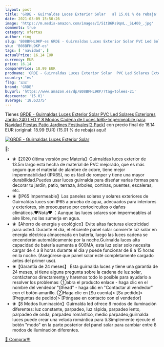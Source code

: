 ```yaml
---
layout: post
title: 'GRDE - Guirnaldas Luces Exterior Solar   al 15.01 % de rebaja'
date: 2021-03-09 15:50:26
image: 'https://m.media-amazon.com/images/I/51tB6Rs9qnL._SL400_.jpg'
comments: true
category: ofertas
author: ring
slug: 'B08BFHL9KP-es GRDE - Guirnaldas Luces Exterior Solar PVC Led Solares...'
sku: 'B08BFHL9KP-es'
tags: [ 'navidad', ]
actualPrice: 16.14 EUR
currency: EUR
price: 16.14
comparePrice: 18.99 EUR
prodname: 'GRDE - Guirnaldas Luces Exterior Solar  PVC Led Solares Exteriores Jardin 240 LED Y 8 Modos Cadena de Luces Ip65-Impermeabile para Navidad  Fiestas  Patio  Jardines  Festivales[2 Pack]'
country: 'es'
flag: '🇪🇸'
brand: 'GRDE'
buyurl: 'https://www.amazon.es/dp/B08BFHL9KP/?tag=tolees-21'
descuento: '15.01'
average: '18.63375'
---
```


Tienes [GRDE - Guirnaldas Luces Exterior Solar  PVC Led Solares Exteriores Jardin 240 LED Y 8 Modos Cadena de Luces Ip65-Impermeabile para Navidad  Fiestas  Patio  Jardines  Festivales[2 Pack]](https://www.amazon.es/dp/B08BFHL9KP/?tag=tolees-21) con precio final de  16.14 EUR (original: 18.99 EUR) (15.01 %  de rebaja) aqui!

[![GRDE - Guirnaldas Luces Exterior Solar  ](https://m.media-amazon.com/images/I/51tB6Rs9qnL._SL400_.jpg)](https://www.amazon.es/dp/B08BFHL9KP/?tag=tolees-21)

🔎:

- ❀【2020 última versión pvc Materia】Guirnaldas luces exterior de 13.5m largo está hecha de material de PVC mejorado, que es más seguro que el material de alambre de cobre, tiene mejor impermeabilidad (IPX65), no es fácil de romper y tiene una mayor durabilidad.Puedes usar luces guirnalda para diseñar varias formas para decorar tu jardín, patio, terraza, árboles, cortinas, puentes, escaleras, etc.
- ❀【IP65 Impermeable】Los paneles solares y solares exteriores de Guirnaldas luces son IP65 a prueba de agua, adecuados para interiores y exteriores, sin preocuparse por cortocircuitos o daños climáticos.♥Nota♥ ：Aunque las luces solares son impermeables al aire libre, no las sumerja en agua.
- ❀【Ahorro de energía y ecológico】Evite altas facturas electricidad para usted. Durante el día, el eficiente panel solar convierte luz solar en energía eléctrica almacenada en batería, luego las luces cadena se encenderán automáticamente por la noche.Guirnalda luces alta capacidad de batería aumenta a 600MA, esta luz solar solo necesita cargar de 4 a 8 horas durante el día y puede funcionar de 8 a 15 horas en la noche. (Asegúrese que panel solar esté completamente cargado antes del primer uso).
- ❀【Garantía de 24 meses】 Esta guirnalda luces y tiene una garantía de 24 meses, si tiene alguna pregunta sobre la cadena de luz solar, contáctenos directamente y haremos todo lo posible para ayudarlo a resolver los problemas: ①abra el producto enlace - haga clic en el nombre del vendedor "Ghead" - haga clic en "Contactar al vendedor" con el botón amarillo. ②Haga clic en [Su cuenta]> [Su pedido]> [Preguntas de pedido]> [Póngase en contacto con el vendedor]
- ❀【8 Modos Iluminación】Guirnalda led ofrece 8 modos de iluminación diferentes: luz constante, parpadeo, luz rápida, parpadeo lento, parpadeo de onda, parpadeo romántico, medio parpadeo,guirnalda luces puede crear una velada romántica para ti.Simplemente ejecute el botón "modo" en la parte posterior del panel solar para cambiar entre 8 modos de iluminación diferentes.

[🛒 Comprar!!!](https://www.amazon.es/dp/B08BFHL9KP/?tag=tolees-21)
